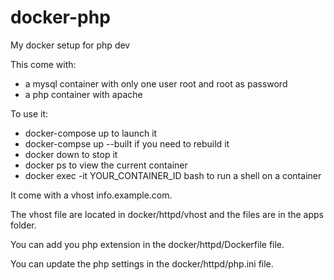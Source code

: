# docker-php
My docker setup for php dev

This come with:
* a mysql container with only one user root and root as password
* a php container with apache

To use it:
* docker-compose up to launch it
* docker-compse up --built if you need to rebuild it
* docker down to stop it
* docker ps to view the current container
* docker exec -it YOUR_CONTAINER_ID bash to run a shell on a container


It come with a vhost info.example.com.

The vhost file are located in docker/httpd/vhost and the files are in the apps folder.

You can add you php extension in the docker/httpd/Dockerfile file.

You can update the php settings in the docker/httpd/php.ini file.

